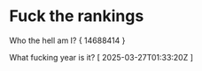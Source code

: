 # Fuck the rankings

Who the hell am I?
{ 14688414 }

What fucking year is it?
[ 2025-03-27T01:33:20Z ]
